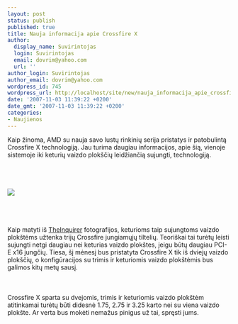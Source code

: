 ```yaml
---
layout: post
status: publish
published: true
title: Nauja informacija apie Crossfire X
author:
  display_name: Suvirintojas
  login: Suvirintojas
  email: dovrim@yahoo.com
  url: ''
author_login: Suvirintojas
author_email: dovrim@yahoo.com
wordpress_id: 745
wordpress_url: http://localhost/site/new/nauja_informacija_apie_crossfire_x/
date: '2007-11-03 11:39:22 +0200'
date_gmt: '2007-11-03 11:39:22 +0200'
categories:
- Naujienos
---
```

<p>Kaip žinoma, AMD su nauja savo lustų rinkinių serija pristatys ir patobulintą Crossfire X technologiją. Jau turima daugiau informacijos, apie šią, vienoje sistemoje iki keturių vaizdo plokščių leidžiančią sujungti, technologiją.<br />
<br><br />
<br><br><img src="http://www.technews.lt/upl/Failai/quad-crossfire.jpg"><br><br />
<br><br />
<br>Kaip matyti iš <a class="ns" href="http://www.theinquirer.net/gb/inquirer/news/2007/11/02/crossfirex">TheInquirer</a> fotografijos, keturioms taip sujungtoms vaizdo plokštėms užtenka trijų Crossfire jungiamųjų tiltelių. Teoriškai tai turėtų leisti sujungti netgi daugiau nei keturias vaizdo plokštes, jeigu būtų daugiau PCI-E x16 jungčių. Tiesa, šį mėnesį bus pristatyta Crossfire X tik iš dviejų vaizdo plokščių, o konfigūracijos su trimis ir keturiomis vaizdo plokštėmis bus galimos kitų metų sausį.<br />
<br><br />
<br>Crossfire X sparta su dvejomis, trimis ir keturiomis vaizdo plokštėm atitinkamai turėtų būti didesnė 1.75, 2.75 ir 3.25 karto nei su viena vaizdo plokšte. Ar verta bus mokėti nemažus pinigus už tai, spręsti jums.</p>
